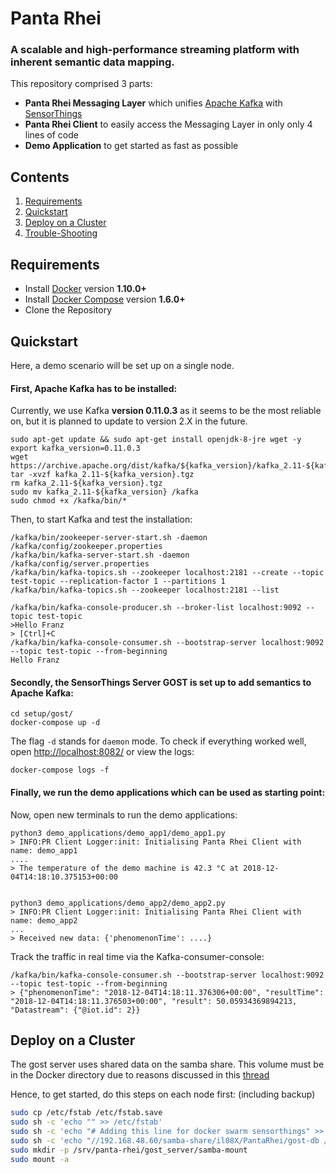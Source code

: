 # Panta Rhei
### A scalable and high-performance streaming platform with inherent semantic data mapping.

This repository comprised 3 parts:
* **Panta Rhei Messaging Layer** which unifies [Apache Kafka](https://kafka.apache.org/)
 with [SensorThings](http://developers.sensorup.com/docs/) 
* **Panta Rhei Client** to easily access the Messaging Layer in only only 4 lines of code
* **Demo Application** to get started as fast as possible 



## Contents

1. [Requirements](#requirements)
2. [Quickstart](#quickstart)
3. [Deploy on a Cluster](#deployment)
4. [Trouble-Shooting](#trouble-shooting)


## Requirements

* Install [Docker](https://www.docker.com/community-edition#/download) version **1.10.0+**
* Install [Docker Compose](https://docs.docker.com/compose/install/) version **1.6.0+**
* Clone the Repository

## Quickstart

Here, a demo scenario will be set up on a single node.

  
#### First, **Apache Kafka** has to be installed:
Currently, we use Kafka **version 0.11.0.3** as it seems to be the most reliable on, 
but it is planned to update to version 2.X in the future. 

    sudo apt-get update && sudo apt-get install openjdk-8-jre wget -y
    export kafka_version=0.11.0.3
    wget https://archive.apache.org/dist/kafka/${kafka_version}/kafka_2.11-${kafka_version}.tgz
    tar -xvzf kafka_2.11-${kafka_version}.tgz
    rm kafka_2.11-${kafka_version}.tgz
    sudo mv kafka_2.11-${kafka_version} /kafka
    sudo chmod +x /kafka/bin/*


Then, to start Kafka and test the installation:

    /kafka/bin/zookeeper-server-start.sh -daemon /kafka/config/zookeeper.properties
    /kafka/bin/kafka-server-start.sh -daemon /kafka/config/server.properties
    /kafka/bin/kafka-topics.sh --zookeeper localhost:2181 --create --topic test-topic --replication-factor 1 --partitions 1
    /kafka/bin/kafka-topics.sh --zookeeper localhost:2181 --list
    
    /kafka/bin/kafka-console-producer.sh --broker-list localhost:9092 --topic test-topic
    >Hello Franz
    > [Ctrl]+C
    /kafka/bin/kafka-console-consumer.sh --bootstrap-server localhost:9092 --topic test-topic --from-beginning
    Hello Franz
    


#### Secondly, the **SensorThings Server** GOST is set up to add semantics to Apache Kafka:


    cd setup/gost/
    docker-compose up -d



The flag `-d` stands for `daemon` mode. To check if everything worked well, open
[http://localhost:8082/](http://localhost:8082/) or view the logs:

    docker-compose logs -f


#### Finally, we run the **demo applications** which can be used as starting point:

Now, open new terminals to run the demo applications:

    python3 demo_applications/demo_app1/demo_app1.py 
    > INFO:PR Client Logger:init: Initialising Panta Rhei Client with name: demo_app1
    ....
    > The temperature of the demo machine is 42.3 °C at 2018-12-04T14:18:10.375153+00:00


    python3 demo_applications/demo_app2/demo_app2.py 
    > INFO:PR Client Logger:init: Initialising Panta Rhei Client with name: demo_app2
    ...
    > Received new data: {'phenomenonTime': ....}
    
    
Track the traffic in real time via the Kafka-consumer-console:

    /kafka/bin/kafka-console-consumer.sh --bootstrap-server localhost:9092 --topic test-topic --from-beginning
    > {"phenomenonTime": "2018-12-04T14:18:11.376306+00:00", "resultTime": "2018-12-04T14:18:11.376503+00:00", "result": 50.05934369894213, "Datastream": {"@iot.id": 2}}



## Deploy on a Cluster

The gost server uses shared data on the samba share. This
volume must be in the Docker directory due to reasons discussed
in this [thread](https://github.com/moby/moby/issues/2745)

Hence, to get started, do this steps on each node first: (including backup)

```bash
sudo cp /etc/fstab /etc/fstab.save
sudo sh -c 'echo "" >> /etc/fstab'
sudo sh -c 'echo "# Adding this line for docker swarm sensorthings" >> /etc/fstab'
sudo sh -c 'echo "//192.168.48.60/samba-share/il08X/PantaRhei/gost-db /srv/panta-rhei/gost_server/samba-mount cifs auto,password=,uid=1000,gid=0 0 0" >> /etc/fstab'
sudo mkdir -p /srv/panta-rhei/gost_server/samba-mount
sudo mount -a
```

